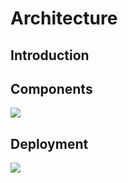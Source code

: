 Architecture
===========

## Introduction


## Components

![](./SystemOrganization.png)



## Deployment

![](./DeploymentDiagram.png)
